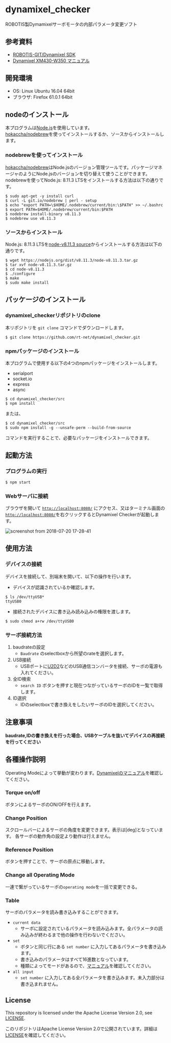 # dynamixel_checker

ROBOTIS製Dymamixelサーボモータの内部パラメータ変更ソフト

## 参考資料

- [ROBOTIS-GIT/Dynamixel SDK](https://github.com/ROBOTIS-GIT/DynamixelSDK)
- [Dynamixel XM430-W350 マニュアル](http://www.besttechnology.co.jp/modules/knowledge/?Dynamixel%20XM430-W350)

## 開発環境

- OS: Linux Ubuntu 16.04 64bit
- ブラウザ: Firefox 61.0.1 64bit

## nodeのインストール

本プログラムは[Node.js](https://nodejs.org/ja/)を使用しています。  
[hokaccha/nodebrew](https://github.com/hokaccha/nodebrew)を使ってインストールするか、ソースからインストールします。

### nodebrewを使ってインストール

[hokaccha/nodebrew](https://github.com/hokaccha/nodebrew)はNode.jsのバージョン管理ツールです。パッケージマネージャのようにNode.jsのバージョンを切り替えて使うことができます。  
nodebrewを使ってNode.js: 8.11.3 LTSをインストールする方法は以下の通りです。

``` 
$ sudo apt-get -y install curl
$ curl -L git.io/nodebrew | perl - setup
$ echo "export PATH=\$HOME/.nodebrew/current/bin:\$PATH" >> ~/.bashrc
$ export PATH=$HOME/.nodebrew/current/bin:$PATH
$ nodebrew install-binary v8.11.3
$ nodebrew use v8.11.3
```

### ソースからインストール

Node.js: 8.11.3 LTSを[node-v8.11.3 source](https://nodejs.org/dist/v8.11.3/node-v8.11.3.tar.gz)からインストールする方法は以下の通りです。

``` 
$ wget https://nodejs.org/dist/v8.11.3/node-v8.11.3.tar.gz
$ tar xvf node-v8.11.3.tar.gz
$ cd node-v8.11.3
$ ./configure
$ make
$ sudo make install
```

## パッケージのインストール

### dynamixel_checkerリポジトリのclone

本リポジトリを `git clone` コマンドでダウンロードします。

```
$ git clone https://github.com/rt-net/dynamixel_checker.git 
```

### npmパッケージのインストール

本プログラムで使用する以下の4つのnpmパッケージをインストールします。

- serialport
- socket.io
- express
- async

```
$ cd dynamixel_checker/src
$ npm install
```

または、

```
$ cd dynamixel_checker/src
$ sudo npm install -g --unsafe-perm --build-from-source
```

コマンドを実行することで、必要なパッケージをインストールできます。

## 起動方法

### プログラムの実行

```
$ npm start
```

### Webサーバに接続

ブラウザを開いて [`http://localhost:8080/`](http://localhost:8080/) にアクセス、又はターミナル画面の[`http://localhost:8080/`](http://localhost:8080/)を右クリックするとDynamixel Checkerが起動します。

![screenshot from 2018-07-20 17-28-41](https://user-images.githubusercontent.com/12367951/42992244-f39f4cee-8c42-11e8-8929-bc0b1d83ccca.png)

## 使用方法

### デバイスの接続

デバイスを接続して、別端末を開いて、以下の操作を行います。

- デバイスが認識されているか確認します。

```
$ ls /dev/ttyUSB*  
ttyUSB0
```

- 接続されたデバイスに書き込み読み込みの権限を渡します。

```
$ sudo chmod a+rw /dev/ttyUSB0
```

### サーボ接続方法

1. baudrateの設定
    - `Baudrate` のselectboxから所望のrateを選択します。
1. USB接続
    - USBポートに[U2D2](https://www.rt-shop.jp/index.php?main_page=product_info&products_id=3618)などのUSB通信コンバータを接続、サーボの電源も入れてください。
1. 全ID検索
    - `search ID` ボタンを押すと現在つながっているサーボのIDを一覧で取得します。
1. ID選択
    - IDのselectboxで書き換えをしたいサーボのIDを選択してください。

## 注意事項

__baudrate,IDの書き換えを行った場合、USBケーブルを抜いてデバイスの再接続を行ってください__

## 各種操作説明

Operating Modeによって挙動が変わります。[Dynamixelのマニュアル](http://www.besttechnology.co.jp/modules/knowledge/?Dynamixel%20XM430-W350)を確認してください。

### Torque on/off

ボタンによるサーボのON/OFFを行えます。

### Change Position

スクロールバーによるサーボの角度を変更できます。表示は[deg]となっています。
各サーボの動作角の設定より動作は行えません。

### Reference Position

ボタンを押すことで、サーボの原点に移動します。  

### Change all Operating Mode

一連で繋がっているサーボの`operating mode`を一括で変更できる。

### Table

サーボのパラメータを読み書き込みすることができます。

- `current data`
    - サーボに設定されているパラメータを読み込みます。全パラメータの読み込みが終わるまで他の操作を行わないでください。
- `set`
    - ボタンと同じ行にある `set number` に入力してあるパラメータを書き込みます。
    - 書き込みのパラメータはすべて16進数となっています。
    - 種類によってモードがあるので、[マニュアル](http://www.besttechnology.co.jp/modules/knowledge/?Dynamixel%20XM430-W350)を確認してください。
-  `all input`
    - `set number` に入力してある全パラメータを書き込みます。未入力部分は書き込まれません。

## License

This repository is licensed under the Apache License Version 2.0, see [LICENSE](./LICENSE).

このリポジトリはApache License Version 2.0で公開されています。詳細は[LICENSE](./LICENSE)を確認してください。
